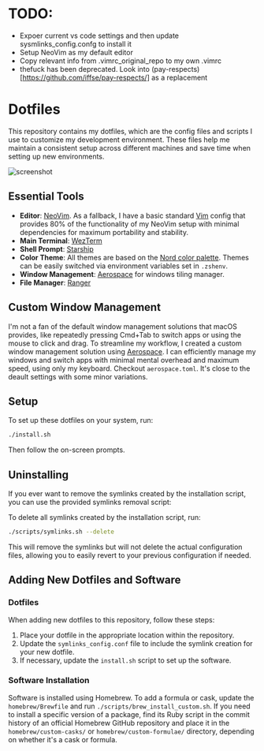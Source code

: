 # TODO:
- Expoer current vs code settings and then update sysmlinks_config.confg to install it
- Setup NeoVim as my default editor
- Copy relevant info from .vimrc_original_repo to my own .vimrc
- thefuck has been deprecated. Look into (pay-respects)[https://github.com/iffse/pay-respects/] as a replacement 

# Dotfiles

This repository contains my dotfiles, which are the config files and scripts I use to customize my development environment. These files help me maintain a consistent setup across different machines and save time when setting up new environments.

![screenshot](img/nvim-demo.png)

## Essential Tools

- **Editor**: [NeoVim](https://neovim.io/). As a fallback, I have a basic standard [Vim](https://www.vim.org/) config that provides 80% of the functionality of my NeoVim setup with minimal dependencies for maximum portability and stability.
- **Main Terminal**: [WezTerm](https://wezfurlong.org/wezterm/index.html)
- **Shell Prompt**: [Starship](https://starship.rs/)
- **Color Theme**: All themes are based on the [Nord color palette](https://www.nordtheme.com/docs/colors-and-palettes). Themes can be easily switched via environment variables set in `.zshenv`.
- **Window Management**: [Aerospace](https://github.com/nikitabobko/AeroSpace) for windows tiling manager. 
- **File Manager**: [Ranger](https://github.com/ranger/ranger)

## Custom Window Management

I'm not a fan of the default window management solutions that macOS provides, like repeatedly pressing Cmd+Tab to switch apps or using the mouse to click and drag. To streamline my workflow, I created a custom window management solution using [Aerospace](https://github.com/nikitabobko/AeroSpace). I can efficiently manage my windows and switch apps with minimal mental overhead and maximum speed, using only my keyboard. Checkout `aerospace.toml`. It's close to the deault settings with some minor variations. 

## Setup

To set up these dotfiles on your system, run:

```bash
./install.sh
```

Then follow the on-screen prompts.

## Uninstalling

If you ever want to remove the symlinks created by the installation script, you can use the provided symlinks removal script:

To delete all symlinks created by the installation script, run:

```bash
./scripts/symlinks.sh --delete
```

This will remove the symlinks but will not delete the actual configuration files, allowing you to easily revert to your previous configuration if needed.

## Adding New Dotfiles and Software

### Dotfiles

When adding new dotfiles to this repository, follow these steps:

1. Place your dotfile in the appropriate location within the repository.
2. Update the `symlinks_config.conf` file to include the symlink creation for your new dotfile.
3. If necessary, update the `install.sh` script to set up the software.

### Software Installation

Software is installed using Homebrew. To add a formula or cask, update the `homebrew/Brewfile` and run `./scripts/brew_install_custom.sh`. If you need to install a specific version of a package, find its Ruby script in the commit history of an official Homebrew GitHub repository and place it in the `homebrew/custom-casks/` or `homebrew/custom-formulae/` directory, depending on whether it's a cask or formula.
